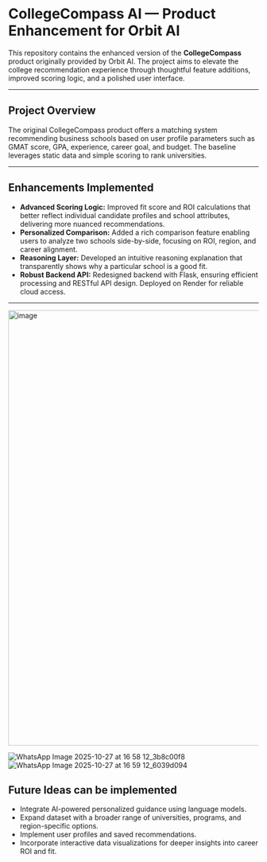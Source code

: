 # CollegeCompass AI — Product Enhancement for Orbit AI

This repository contains the enhanced version of the **CollegeCompass** product originally provided by Orbit AI. The project aims to elevate the college recommendation experience through thoughtful feature additions, improved scoring logic, and a polished user interface.

---

## Project Overview

The original CollegeCompass product offers a matching system recommending business schools based on user profile parameters such as GMAT score, GPA, experience, career goal, and budget. The baseline leverages static data and simple scoring to rank universities.

---

## Enhancements Implemented

- **Advanced Scoring Logic:** Improved fit score and ROI calculations that better reflect individual candidate profiles and school attributes, delivering more nuanced recommendations.
- **Personalized Comparison:** Added a rich comparison feature enabling users to analyze two schools side-by-side, focusing on ROI, region, and career alignment.
- **Reasoning Layer:** Developed an intuitive reasoning explanation that transparently shows why a particular school is a good fit.
- **Robust Backend API:** Redesigned backend with Flask, ensuring efficient processing and RESTful API design. Deployed on Render for reliable cloud access.

---
<img width="1917" height="875" alt="image" src="https://github.com/user-attachments/assets/b2bcc345-c2dc-47c7-a8e7-b46aafb419df" />

![WhatsApp Image 2025-10-27 at 16 58 12_3b8c00f8](https://github.com/user-attachments/assets/2b7d1ff2-37ab-472f-952f-b68712e004a1)
![WhatsApp Image 2025-10-27 at 16 59 12_6039d094](https://github.com/user-attachments/assets/5efc10ec-e0de-407f-bf6b-66e851b42d2f)

## Future Ideas can be implemented
- Integrate AI-powered personalized guidance using language models.
- Expand dataset with a broader range of universities, programs, and region-specific options.
- Implement user profiles and saved recommendations.
- Incorporate interactive data visualizations for deeper insights into career ROI and fit.
